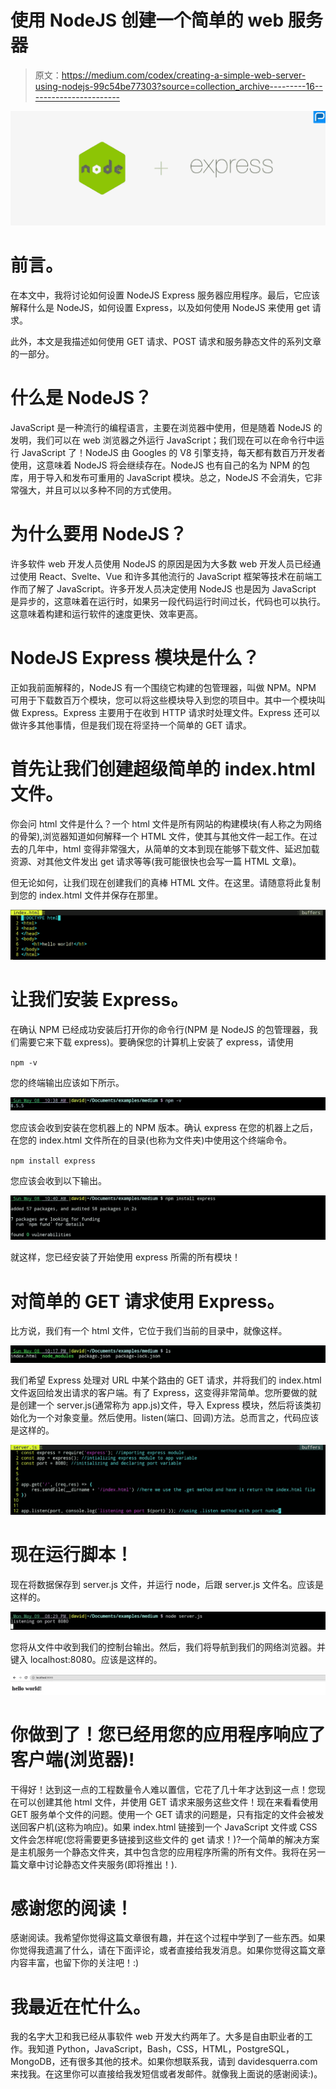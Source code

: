 # 使用 NodeJS 创建一个简单的 web 服务器

> 原文：<https://medium.com/codex/creating-a-simple-web-server-using-nodejs-99c54be77303?source=collection_archive---------16----------------------->

![](img/8b09a8b251d5bbc09b1990a4d0a0d191.png)

# 前言。

在本文中，我将讨论如何设置 NodeJS Express 服务器应用程序。最后，它应该解释什么是 NodeJS，如何设置 Express，以及如何使用 NodeJS 来使用 get 请求。

此外，本文是我描述如何使用 GET 请求、POST 请求和服务静态文件的系列文章的一部分。

# 什么是 NodeJS？

JavaScript 是一种流行的编程语言，主要在浏览器中使用，但是随着 NodeJS 的发明，我们可以在 web 浏览器之外运行 JavaScript；我们现在可以在命令行中运行 JavaScript 了！NodeJS 由 Googles 的 V8 引擎支持，每天都有数百万开发者使用，这意味着 NodeJS 将会继续存在。NodeJS 也有自己的名为 NPM 的包库，用于导入和发布可重用的 JavaScript 模块。总之，NodeJS 不会消失，它非常强大，并且可以以多种不同的方式使用。

# 为什么要用 NodeJS？

许多软件 web 开发人员使用 NodeJS 的原因是因为大多数 web 开发人员已经通过使用 React、Svelte、Vue 和许多其他流行的 JavaScript 框架等技术在前端工作而了解了 JavaScript。许多开发人员决定使用 NodeJS 也是因为 JavaScript 是异步的，这意味着在运行时，如果另一段代码运行时间过长，代码也可以执行。这意味着构建和运行软件的速度更快、效率更高。

# NodeJS Express 模块是什么？

正如我前面解释的，NodeJS 有一个围绕它构建的包管理器，叫做 NPM。NPM 可用于下载数百万个模块，您可以将这些模块导入到您的项目中。其中一个模块叫做 Express。Express 主要用于在收到 HTTP 请求时处理文件。Express 还可以做许多其他事情，但是我们现在将坚持一个简单的 GET 请求。

# 首先让我们创建超级简单的 index.html 文件。

你会问 html 文件是什么？一个 html 文件是所有网站的构建模块(有人称之为网络的骨架),浏览器知道如何解释一个 HTML 文件，使其与其他文件一起工作。在过去的几年中，html 变得非常强大，从简单的文本到现在能够下载文件、延迟加载资源、对其他文件发出 get 请求等等(我可能很快也会写一篇 HTML 文章)。

但无论如何，让我们现在创建我们的真棒 HTML 文件。在这里。请随意将此复制到您的 index.html 文件并保存在那里。

![](img/6e1db1faab7a37a6b4b471b5448c187b.png)

# 让我们安装 Express。

在确认 NPM 已经成功安装后打开你的命令行(NPM 是 NodeJS 的包管理器，我们需要它来下载 express)。要确保您的计算机上安装了 express，请使用

`npm -v`

您的终端输出应该如下所示。

![](img/daab7c83a12cab6632fc7704b086f904.png)

您应该会收到安装在您机器上的 NPM 版本。确认 express 在您的机器上之后，在您的 index.html 文件所在的目录(也称为文件夹)中使用这个终端命令。

`npm install express`

您应该会收到以下输出。

![](img/ece57f559c98a9d8852799bac9fd106d.png)

就这样，您已经安装了开始使用 express 所需的所有模块！

# 对简单的 GET 请求使用 Express。

比方说，我们有一个 html 文件，它位于我们当前的目录中，就像这样。

![](img/d5135d8faa72079ccc1f3af53936450d.png)

我们希望 Express 处理对 URL 中某个路由的 GET 请求，并将我们的 index.html 文件返回给发出请求的客户端。有了 Express，这变得非常简单。您所要做的就是创建一个 server.js(通常称为 app.js)文件，导入 Express 模块，然后将该类初始化为一个对象变量。然后使用。listen(端口、回调)方法。总而言之，代码应该是这样的。

![](img/b629a6173802dce9a150b4dbe4e9fcfd.png)

# 现在运行脚本！

现在将数据保存到 server.js 文件，并运行 node，后跟 server.js 文件名。应该是这样的。

![](img/0c8f0260a93be8d54c039f6f85b50182.png)

您将从文件中收到我们的控制台输出。然后，我们将导航到我们的网络浏览器。并键入 localhost:8080。应该是这样的。

![](img/8f4ac40f1a117905d3798819e24cdd19.png)

# 你做到了！您已经用您的应用程序响应了客户端(浏览器)!

干得好！达到这一点的工程数量令人难以置信，它花了几十年才达到这一点！您现在可以创建其他 html 文件，并使用 GET 请求来服务这些文件！现在来看看使用 GET 服务单个文件的问题。使用一个 GET 请求的问题是，只有指定的文件会被发送回客户机(这称为响应)。如果 index.html 链接到一个 JavaScript 文件或 CSS 文件会怎样呢(您将需要更多链接到这些文件的 get 请求！)?一个简单的解决方案是主机服务一个静态文件夹，其中包含您的应用程序所需的所有文件。我将在另一篇文章中讨论静态文件夹服务(即将推出！).

# 感谢您的阅读！

感谢阅读。我希望你觉得这篇文章很有趣，并在这个过程中学到了一些东西。如果你觉得我遗漏了什么，请在下面评论，或者直接给我发消息。如果你觉得这篇文章内容丰富，也留下你的关注吧！:)

# 我最近在忙什么。

我的名字大卫和我已经从事软件 web 开发大约两年了。大多是自由职业者的工作。我知道 Python，JavaScript，Bash，CSS，HTML，PostgreSQL，MongoDB，还有很多其他的技术。如果你想联系我，请到 davidesquerra.com 来找我。在这里你可以直接给我发短信或者发邮件。就像我上面说的感谢阅读:)。